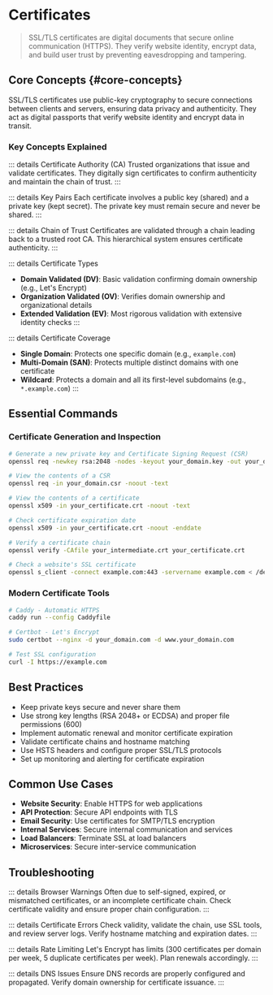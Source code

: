# Certificates

> SSL/TLS certificates are digital documents that secure online communication (HTTPS). They verify website identity, encrypt data, and build user trust by preventing eavesdropping and tampering.

## Core Concepts {#core-concepts}

SSL/TLS certificates use public-key cryptography to secure connections between clients and servers, ensuring data privacy and authenticity. They act as digital passports that verify website identity and encrypt data in transit.

### Key Concepts Explained

::: details Certificate Authority (CA)
Trusted organizations that issue and validate certificates. They digitally sign certificates to confirm authenticity and maintain the chain of trust.
:::

::: details Key Pairs
Each certificate involves a public key (shared) and a private key (kept secret). The private key must remain secure and never be shared.
:::

::: details Chain of Trust
Certificates are validated through a chain leading back to a trusted root CA. This hierarchical system ensures certificate authenticity.
:::

::: details Certificate Types

- **Domain Validated (DV)**: Basic validation confirming domain ownership (e.g., Let's Encrypt)
- **Organization Validated (OV)**: Verifies domain ownership and organizational details
- **Extended Validation (EV)**: Most rigorous validation with extensive identity checks
  :::

::: details Certificate Coverage

- **Single Domain**: Protects one specific domain (e.g., `example.com`)
- **Multi-Domain (SAN)**: Protects multiple distinct domains with one certificate
- **Wildcard**: Protects a domain and all its first-level subdomains (e.g., `*.example.com`)
  :::

## Essential Commands <Badge type="tip" text="Core CLI" />

### Certificate Generation and Inspection

```sh
# Generate a new private key and Certificate Signing Request (CSR)
openssl req -newkey rsa:2048 -nodes -keyout your_domain.key -out your_domain.csr -subj "/C=US/ST=State/L=City/O=Organization/CN=your_domain.com"

# View the contents of a CSR
openssl req -in your_domain.csr -noout -text

# View the contents of a certificate
openssl x509 -in your_certificate.crt -noout -text

# Check certificate expiration date
openssl x509 -in your_certificate.crt -noout -enddate

# Verify a certificate chain
openssl verify -CAfile your_intermediate.crt your_certificate.crt

# Check a website's SSL certificate
openssl s_client -connect example.com:443 -servername example.com < /dev/null | openssl x509 -noout -text
```

### Modern Certificate Tools

```sh
# Caddy - Automatic HTTPS
caddy run --config Caddyfile

# Certbot - Let's Encrypt
sudo certbot --nginx -d your_domain.com -d www.your_domain.com

# Test SSL configuration
curl -I https://example.com
```

## Best Practices

- Keep private keys secure and never share them
- Use strong key lengths (RSA 2048+ or ECDSA) and proper file permissions (600)
- Implement automatic renewal and monitor certificate expiration
- Validate certificate chains and hostname matching
- Use HSTS headers and configure proper SSL/TLS protocols
- Set up monitoring and alerting for certificate expiration

## Common Use Cases

- **Website Security**: Enable HTTPS for web applications
- **API Protection**: Secure API endpoints with TLS
- **Email Security**: Use certificates for SMTP/TLS encryption
- **Internal Services**: Secure internal communication and services
- **Load Balancers**: Terminate SSL at load balancers
- **Microservices**: Secure inter-service communication

## Troubleshooting <Badge type="warning" text="Common Issues" />

::: details Browser Warnings
Often due to self-signed, expired, or mismatched certificates, or an incomplete certificate chain. Check certificate validity and ensure proper chain configuration.
:::

::: details Certificate Errors
Check validity, validate the chain, use SSL tools, and review server logs. Verify hostname matching and expiration dates.
:::

::: details Rate Limiting
Let's Encrypt has limits (300 certificates per domain per week, 5 duplicate certificates per week). Plan renewals accordingly.
:::

::: details DNS Issues
Ensure DNS records are properly configured and propagated. Verify domain ownership for certificate issuance.
:::
